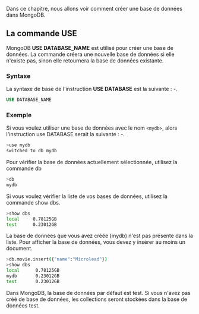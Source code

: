 Dans ce chapitre, nous allons voir comment créer une base de données dans MongoDB.

## La commande USE

MongoDB **USE DATABASE_NAME** est utilisé pour créer une base de données. La commande créera une nouvelle base de données si elle n'existe pas, sinon elle retournera la base de données existante.

### Syntaxe

La syntaxe de base de l'instruction **USE DATABASE** est la suivante : -.

```sql
USE DATABASE_NAME
```

### Exemple

Si vous voulez utiliser une base de données avec le nom ```<mydb>```, alors l'instruction use DATABASE serait la suivante : -.

```bash
>use mydb
switched to db mydb
```

Pour vérifier la base de données actuellement sélectionnée, utilisez la commande db

```bash
>db
mydb
```

Si vous voulez vérifier la liste de vos bases de données, utilisez la commande show dbs.

```bash
>show dbs
local     0.78125GB
test      0.23012GB
```

La base de données que vous avez créée (mydb) n'est pas présente dans la liste. Pour afficher la base de données, vous devez y insérer au moins un document.

```bash
>db.movie.insert({"name":"Microlead"})
>show dbs
local      0.78125GB
mydb       0.23012GB
test       0.23012GB
```

Dans MongoDB, la base de données par défaut est test. Si vous n'avez pas créé de base de données, les collections seront stockées dans la base de données test.